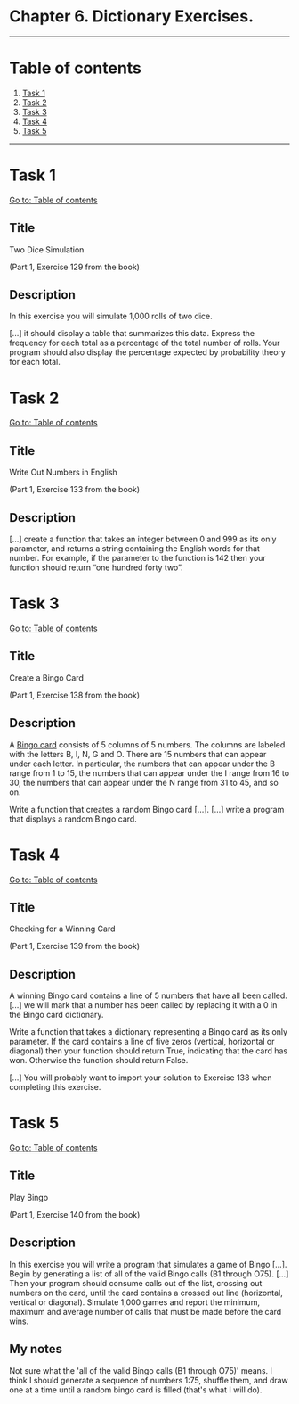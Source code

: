 # Chapter 6. Dictionary Exercises.

---

# Table of contents

1. [Task 1](#task-1)
2. [Task 2](#task-2)
3. [Task 3](#task-3)
4. [Task 4](#task-4)
5. [Task 5](#task-5)

---

# Task 1

[Go to: Table of contents](#table-of-contents)

## Title

Two Dice Simulation

(Part 1, Exercise 129 from the book)

## Description

In this exercise you will simulate 1,000 rolls of two dice.

[...] it should display a table that summarizes this data. Express the frequency for each total as a percentage of the total number of rolls. Your program should also display the percentage expected by probability theory for each total.

# Task 2

[Go to: Table of contents](#table-of-contents)

## Title

Write Out Numbers in English

(Part 1, Exercise 133 from the book)

## Description

[...] create a function that takes an integer between 0 and 999 as its only parameter, and returns a string containing the English words for that number. For example, if the parameter to the function is 142 then your function should return “one hundred forty two”.

# Task 3

[Go to: Table of contents](#table-of-contents)

## Title

Create a Bingo Card

(Part 1, Exercise 138 from the book)

## Description

A [Bingo card](<https://en.wikipedia.org/wiki/Bingo_(American_version)#Bingo_cards>) consists of 5 columns of 5 numbers. The columns are labeled with the letters B, I, N, G and O. There are 15 numbers that can appear under each letter. In particular, the numbers that can appear under the B range from 1 to 15, the numbers that can appear under the I range from 16 to 30, the numbers that can appear under the N range from 31 to 45, and so on.

Write a function that creates a random Bingo card [...]. [...] write a program that displays a random Bingo card.

# Task 4

[Go to: Table of contents](#table-of-contents)

## Title

Checking for a Winning Card

(Part 1, Exercise 139 from the book)

## Description

A winning Bingo card contains a line of 5 numbers that have all been called. [...] we will mark that a number has been called by replacing it with a 0 in the Bingo card dictionary.

Write a function that takes a dictionary representing a Bingo card as its only parameter. If the card contains a line of five zeros (vertical, horizontal or diagonal) then your function should return True, indicating that the card has won. Otherwise the function should return False.

[...] You will probably want to import your solution to Exercise 138 when completing this exercise.


# Task 5

[Go to: Table of contents](#table-of-contents)

## Title

Play Bingo

(Part 1, Exercise 140 from the book)

## Description

In this exercise you will write a program that simulates a game of Bingo [...]. Begin by generating a list of all of the valid Bingo calls (B1 through O75). [...] Then your program should consume calls out of the list, crossing out numbers on the card, until the card contains a crossed out line (horizontal, vertical or diagonal). Simulate 1,000 games and report the minimum, maximum and average number of calls that must be made before the card wins.

## My notes

Not sure what the 'all of the valid Bingo calls (B1 through O75)' means. I think I should generate a sequence of numbers 1:75, shuffle them, and draw one at a time until a random bingo card is filled (that's what I will do).

